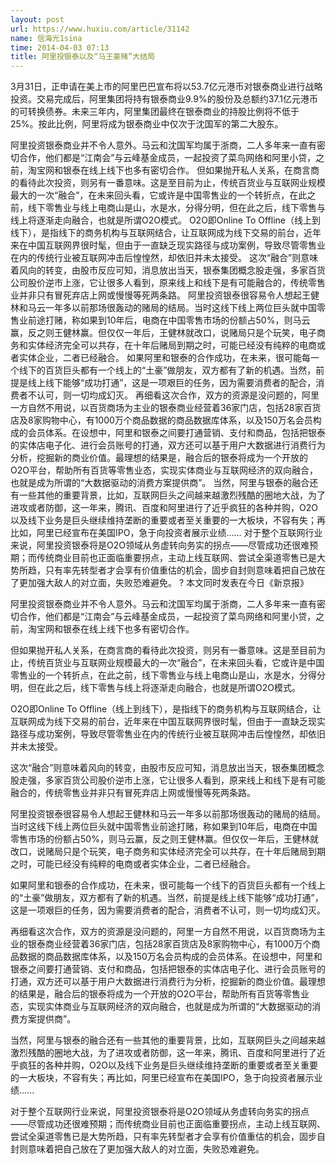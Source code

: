 ```yaml
---
layout: post
url: https://www.huxiu.com/article/31142
name: 信海光1sina
time: 2014-04-03 07:13
title: 阿里投银泰以及“马王豪赌”大结局
---
```

3月31日，正申请在美上市的阿里巴巴宣布将以53.7亿元港币对银泰商业进行战略投资。交易完成后，阿里集团将持有银泰商业9.9%的股份及总额约37.1亿元港币的可转换债券。未来三年内，阿里集团最终在银泰商业的持股比例将不低于25%。按此比例，阿里将成为银泰商业中仅次于沈国军的第二大股东。

阿里投资银泰商业并不令人意外。马云和沈国军均属于浙商，二人多年来一直有密切合作，他们都是“江南会”与云峰基金成员，一起投资了菜鸟网络和阿里小贷，之前，淘宝网和银泰在线上线下也多有密切合作。 但如果抛开私人关系，在商言商的看待此次投资，则另有一番意味。这是至目前为止，传统百货业与互联网业规模最大的一次“融合”，在未来回头看，它或许是中国零售业的一个转折点，在此之前，线下零售业与线上电商山是山，水是水，分得分明，但在此之后，线下零售与线上将逐渐走向融合，也就是所谓O2O模式。 O2O即Online To Offline（线上到线下），是指线下的商务机构与互联网结合，让互联网成为线下交易的前台，近年来在中国互联网界很时髦，但由于一直缺乏现实路径与成功案例，导致尽管零售业在内的传统行业被互联网冲击后惶惶然，却依旧并未太接受。 这次“融合”则意味着风向的转变，由股市反应可知，消息放出当天，银泰集团概念股走强，多家百货公司股价逆市上涨，它让很多人看到，原来线上和线下是有可能融合的，传统零售业并非只有冒死弃店上网或慢慢等死两条路。 阿里投资银泰很容易令人想起王健林和马云一年多以前那场很轰动的赌局的结局。当时这线下线上两位巨头就中国零售业前途打赌，称如果到10年后，电商在中国零售市场的份额占50%，则马云赢，反之则王健林赢。但仅仅一年后，王健林就改口，说赌局只是个玩笑，电子商务和实体经济完全可以共存，在十年后赌局到期之时，可能已经没有纯粹的电商或者实体企业，二者已经融合。 如果阿里和银泰的合作成功，在未来，很可能每一个线下的百货巨头都有一个线上的“土豪”做朋友，双方都有了新的机遇。当然，前提是线上线下能够“成功打通”，这是一项艰巨的任务，因为需要消费者的配合，消费者不认可，则一切均成幻灭。 再细看这次合作，双方的资源是没问题的，阿里一方自然不用说，以百货商场为主业的银泰商业经营着36家门店，包括28家百货店及8家购物中心，有1000万个商品数据的商品数据库体系，以及150万名会员构成的会员体系。在设想中，阿里和银泰之间要打通营销、支付和商品，包括把银泰的实体店电子化、进行会员账号的打通，双方还可以基于用户大数据进行消费行为分析，挖掘新的商业价值。最理想的结果是，融合后的银泰将成为一个开放的O2O平台，帮助所有百货等零售业态，实现实体商业与互联网经济的双向融合，也就是成为所谓的“大数据驱动的消费方案提供商”。 当然，阿里与银泰的融合还有一些其他的重要背景，比如，互联网巨头之间越来越激烈残酷的圈地大战，为了进攻或者防御，这一年来，腾讯、百度和阿里进行了近乎疯狂的各种并购，O2O以及线下业务是巨头继续维持垄断的重要或者至关重要的一大板块，不容有失；再比如，阿里已经宣布在美国IPO，急于向投资者展示业绩...... 对于整个互联网行业来说，阿里投资银泰将是O2O领域从务虚转向务实的拐点——尽管成功还很难预期；而传统商业目前也正面临重要拐点，主动上线互联网、尝试全渠道零售已是大势所趋，只有率先转型者才会享有价值重估的机会，固步自封则意味着把自己放在了更加强大敌人的对立面，失败恐难避免。 ? 本文同时发表在今日《新京报》

阿里投资银泰商业并不令人意外。马云和沈国军均属于浙商，二人多年来一直有密切合作，他们都是“江南会”与云峰基金成员，一起投资了菜鸟网络和阿里小贷，之前，淘宝网和银泰在线上线下也多有密切合作。

但如果抛开私人关系，在商言商的看待此次投资，则另有一番意味。这是至目前为止，传统百货业与互联网业规模最大的一次“融合”，在未来回头看，它或许是中国零售业的一个转折点，在此之前，线下零售业与线上电商山是山，水是水，分得分明，但在此之后，线下零售与线上将逐渐走向融合，也就是所谓O2O模式。

O2O即Online To Offline（线上到线下），是指线下的商务机构与互联网结合，让互联网成为线下交易的前台，近年来在中国互联网界很时髦，但由于一直缺乏现实路径与成功案例，导致尽管零售业在内的传统行业被互联网冲击后惶惶然，却依旧并未太接受。

这次“融合”则意味着风向的转变，由股市反应可知，消息放出当天，银泰集团概念股走强，多家百货公司股价逆市上涨，它让很多人看到，原来线上和线下是有可能融合的，传统零售业并非只有冒死弃店上网或慢慢等死两条路。

阿里投资银泰很容易令人想起王健林和马云一年多以前那场很轰动的赌局的结局。当时这线下线上两位巨头就中国零售业前途打赌，称如果到10年后，电商在中国零售市场的份额占50%，则马云赢，反之则王健林赢。但仅仅一年后，王健林就改口，说赌局只是个玩笑，电子商务和实体经济完全可以共存，在十年后赌局到期之时，可能已经没有纯粹的电商或者实体企业，二者已经融合。

如果阿里和银泰的合作成功，在未来，很可能每一个线下的百货巨头都有一个线上的“土豪”做朋友，双方都有了新的机遇。当然，前提是线上线下能够“成功打通”，这是一项艰巨的任务，因为需要消费者的配合，消费者不认可，则一切均成幻灭。

再细看这次合作，双方的资源是没问题的，阿里一方自然不用说，以百货商场为主业的银泰商业经营着36家门店，包括28家百货店及8家购物中心，有1000万个商品数据的商品数据库体系，以及150万名会员构成的会员体系。在设想中，阿里和银泰之间要打通营销、支付和商品，包括把银泰的实体店电子化、进行会员账号的打通，双方还可以基于用户大数据进行消费行为分析，挖掘新的商业价值。最理想的结果是，融合后的银泰将成为一个开放的O2O平台，帮助所有百货等零售业态，实现实体商业与互联网经济的双向融合，也就是成为所谓的“大数据驱动的消费方案提供商”。

当然，阿里与银泰的融合还有一些其他的重要背景，比如，互联网巨头之间越来越激烈残酷的圈地大战，为了进攻或者防御，这一年来，腾讯、百度和阿里进行了近乎疯狂的各种并购，O2O以及线下业务是巨头继续维持垄断的重要或者至关重要的一大板块，不容有失；再比如，阿里已经宣布在美国IPO，急于向投资者展示业绩......

对于整个互联网行业来说，阿里投资银泰将是O2O领域从务虚转向务实的拐点——尽管成功还很难预期；而传统商业目前也正面临重要拐点，主动上线互联网、尝试全渠道零售已是大势所趋，只有率先转型者才会享有价值重估的机会，固步自封则意味着把自己放在了更加强大敌人的对立面，失败恐难避免。

